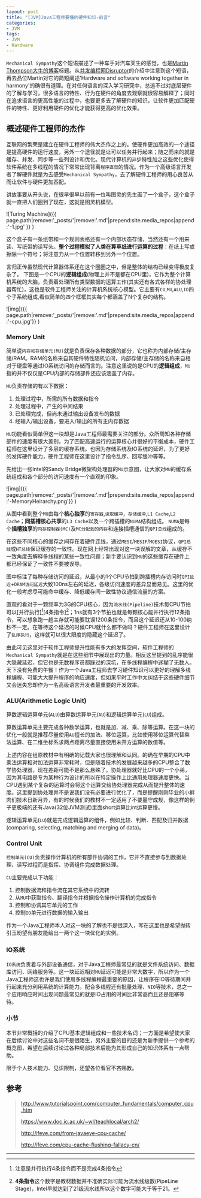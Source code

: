 ```yaml
---
layout: post
title: "[JVM]Java工程师要懂的硬件知识-前言"
categories:
- JVM
tags:
- JVM
- Hardware
---
```

`Mechanical Sympathy`这个短语描述了一种车手对汽车天生的感觉，也是[Martin Thompson大牛的博客](http://mechanical-sympathy.blogspot.sg/)标题。从[并发编程网Disruptor](http://ifeve.com/disruptor-cacheline-padding/)的介绍中注意到这个短语，再去品位Martin对它的简短阐述'Hardware and software working together in harmony'的确很有道理。在对任何语言的深入学习研究中，总逃不过对底层硬件的了解与学习，很多语言的特性、行为在硬件的角度去观察就很容易解释了；同时在追求语言的更高性能的过程中，也要更多去了解硬件的知识，让软件更加匹配硬件的特性、更好利用硬件的优化才能获得更高的优化效果。



概述硬件工程师的杰作
-----------------
互联网的繁荣是建立在硬件工程师的伟大杰作之上的。使硬件更加高效的一个途径是提高硬件的运行速度，另外一个途径就是让可以任务并行起来；随之而来的就是缓存、并发、同步等一些列设计和优化。现代计算机的`异`步特性加之这些优化使得软件系统在多线程的情况下常常出现背离`程序直觉`的情况。作为一个高级语言开发者了解硬件就是为去感受`Mechanical Sympathy`，去了解硬件工程师的用心良苦从而让软件与硬件更加匹配。

讲故事要从开头说，在很早很早以前有一位叫图灵的先生画了一个盒子，这个盒子就一直把人们圈到了现在，这就是图灵机模型。

![Turing Machine]({{ page.path|remove:'_posts/'|remove:'.md'|prepend:site.media_repos|append:'-1.jpg' }} )

这个盒子有一条纸带和一个规则表格还有一个内部状态存储，当然还有一个用来读、写纸带的读写头。**整个过程模拟了人类在算草纸进行运算的过程**：在纸上写或擦除一个符号；将注意力从一个位置转移到另外一个位置。

言归正传虽然现代计算器体系还在这个圈圈之中，但是整体的结构已经变得极度复杂了。
下图是一个CPU的**逻辑组成**(物理上并不是都在CPU里)，它作为整个计算机系统的大脑，负责着处理所有类型数据的运算工作(其实还有各式各样的协处理器帮忙)，这也是软件工程师关注的计算机系统核心模型。它主要有`CU`,`MU`,`ALU`,`IO`四个子系统组成,看似简单的四个框框其实每个都涵盖了N个复杂的结构。

![img]({{ page.path|remove:'_posts/'|remove:'.md'|prepend:site.media_repos|append:'-cpu.jpg'}} )

### Memory Unit

简单说`内存和存储单元(MU)`就是负责保存各种数据的部分，它也称为内部存储/主存储/RAM。RAM的名称来自其硬件特性随机访问，内部存储/主存储的名称来自相对于硬盘等通过IO系统访问的存储而言的。注意这里说的是CPU的**逻辑组成**，`MU`指的并不仅仅是CPU内部的存储部件还应该涵盖了内存。

`MU`负责存储的有以下数据：

1. 处理过程中，所需的所有数据和指令
2. 处理过程中，产生的中间结果
3. 已处理完成，但尚未通过输出设备发布的数据
4. 经输入/输出设备，要进入/输出的所有主内存数据

`MU`功能看似简单但这一块却是Java工程师最需要关注的部分。众所周知各种存储部件的速度有很大差别，为了匹配高速运行的运算核心并很好的平衡成本，硬件工程师在这里设计了多层的缓存系统。也因为存储系统及IO系统的延迟，为了更好的发挥硬件能力，硬件工程师在这里设计了指令乱序、回写缓冲等等。

先给出一张Intel的Sandy Bridge微架构处理器的`MU`示意图，让大家对`MU`的缓存系统组成和各个部分的访问速度有一个直观的印象。

![img]({{ page.path|remove:'_posts/'|remove:'.md'|prepend:site.media_repos|append:'-MemoryHeirarchy.png'}} )

从图中看到整个`MU`由每个**核心独享**的`寄存器`,`读取缓冲`，`存储缓冲`,`L1 Cache`,`L2 Cache`；**同插槽核心共享**的`L3 Cache`以及一个跨插槽的`NUMA`结构组成。
`NUMA`是每个**插槽独享**的`内存控制器(MC)`及`MC分配到的内存`和连接插槽通信的`QPI总线`组成的。

在这些不同核心的缓存之间存在着硬件连线，通过`MESI`/`MESIF`/`MOESI`协议，`QPI总线`或`HT总线`保证缓存的一致性。现在网上经常出现对这一块误解的文章，从缓存不一致角度去解释多线程的某些一致性问题；新手要认识到`MU`的这些缓存在硬件上都已经保证了一致性不要被误导。

图中标注了每种存储访问的延迟，从最小的1个CPU节拍到跨插槽内存访问时`QPI延迟`+`DRAM访问延迟`大致100ns左右的延迟，各级访问速度的差异显而易见。这里的优化一般考虑尽可能命中缓存、降低缓存间一致性协议通信流量的方案。

直观的看对于一颗频率为3G的CPU核心，因为`流水线(Pipeline)`技术每CPU节拍可以[并行执行][^1][4条指令][^2]；1ns就有3个节拍也就是每颗核心能并行执行12条指令，可以想象跑一趟主存就可能要耽误1200条指令，而且这个延迟还从10-100纳秒不一定。在等待这个延迟的时候CPU就什么都不做吗？硬件工程师在这里设计了`乱序执行`，这样就可以很大限度的隐藏这个延迟了。

由此可见这里对于软件工程师提升性能有多大的发挥空间，软件工程师的`Mechanical Sympathy`就是在这些细节中展现出的力量。相反这里提到的乱序能很大隐藏延迟，但它也是无数程序员都踩过的深坑，在多线程编程中迷糊了无数人。天下没有免费的午餐！作为一个Java工程师去学习硬件知识可以更好的理解多线程编程、可能大大提升程序的响应速度，但如果平时工作中太纠结于这些硬件细节又会迷失忘却作为一名高级语言开发者最重要的开发效率。

### ALU(Arithmetic Logic Unit)

算数逻辑运算单元(`ALU`)由算数运算单元(`AU`)和逻辑运算单元(`LU`)组成。

算数运算单元主要完成各种数学运算，也就是加、减、乘、除等运算。在这一块的优化一般就是推荐尽量使用`AU`擅长的加法、移位运算，比如使用移位运算代替乘法运算、在二维坐标系求两点距离尽量直接使用未开方运算的数值等。

上述内容在组原教材中有明确的记载大家也很理解和认同。的确在早期的CPU中乘法运算相对加法运算非常耗时，但是随着技术的发展越来越多的CPU整合了数学协处理器，现在差距可能不是那么悬殊了。协处理器就好比CPU的一个小弟，因为其电路是专为某种行为设计的所以在特定操作上比通用处理器速度更快。当CPU遇到某个复杂的运算时会将这个运算交给协处理器完成从而提升整体的速度。这里提到协处理并不是说我们没有必要进行优化了，而是提醒刚刚毕业的小鲜肉们技术日新月异，有的时候我们的教材不一定适用了不要墨守成规，像这样的例子更极端的还有Java(32位JVM测试)里面short运算比int运算更慢。

逻辑运算单元(`LU`)就是完成逻辑运算的组件，例如比较、判断、匹配及归并数据(comparing, selecting, matching and merging of data)。

### Control Unit

`控制单元(CU)`负责操作计算机的所有部件协调的工作，它并不直接参与到数据处理、读写过程而是指挥、协调组件完成数据处理。

`CU`主要完成以下功能：

1. 控制数据流和指令流在其它系统中的流转
2. 从`MU`中获取指令、翻译指令并根据指令操作计算机的完成指令
3. 控制和协调其它单元的工作
4. 控制`IO`单元进行数据的输入输出

作为一个Java工程师本人对这一块的了解也不是很深入，写在这里也是希望抛砖引玉盼望有朋友能给出一两个这一块优化的实例。

### IO系统

`IO系统`负责着与外部设备通信，对于Java工程师最常见的就是文件系统访问、数据库访问、网络服务等。这一块延迟相对`MU`延迟可能是非常大数字，所以作为一个Java工程师这也许是我们使用多线程编程最重要的原因，让程序在IO等待期间并行起来充分利用系统的计算能力。配合多线程还有批量处理、`NIO`等技术，总之一个应用响应时间出现问题最常见的就是IO占用的时间比非常高而且还是阻塞等待。

### 小节

本节非常概括的介绍了CPU基本逻辑组成和一些技术名词；一方面是希望使大家在后续讨论中对这些名词不是很陌生，另外主要的目的还是为新手提供一个参考的概览图，希望在后续讨论过各种局部技术后能为其形成自己的知识体系有一点帮助。

限于个人技术能力、见识限制，还望各位看官不吝赐教。


## 参考

> http://www.tutorialspoint.com/computer_fundamentals/computer_cpu.htm
>
> https://www.doc.ic.ac.uk/~wl/teachlocal/arch2/
>
> http://ifeve.com/from-javaeye-cpu-cache/
>
> http://ifeve.com/cpu-cache-flushing-fallacy-cn/


***

[^1]: 注意是并行执行4条指令而不是完成4条指令
[^2]: **4条指令**这个数字是教材数据并不准确实际可能为流水线级数(PipeLine Stage)，Intel早就达到了21级流水线所以这个数字可能大于等于21。



